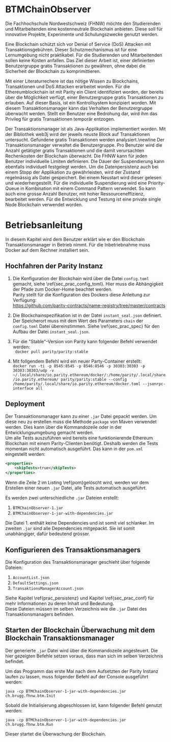# BTMChainObserver

Die Fachhochschule Nordwestschweiz (FHNW) möchte den Studierenden und Mitarbeitenden eine kostenneutrale Blockchain anbieten. Diese soll für innovative Projekte, Experimente und Schulungszwecke genutzt werden.

Eine Blockchain schützt sich vor Denial of Service (DoS) Attacken mit Transaktionsgebühren. Dieser Schutzmechanismus ist für eine Lernumgebung nicht praktikabel. Für die Studierenden und Mitarbeitenden sollen keine Kosten anfallen. Das Ziel dieser Arbeit ist, einer definierten Benutzergruppe gratis Transaktionen zu gewähren, ohne dabei die Sicherheit der Blockchain zu komprimittieren.

Mit einer Literaturrechere ist das nötige Wissen zu Blockchains, Transaktionen und DoS Attacken erarbeitet worden. Für die Ethereumblockchain ist mit Parity ein Client identifiziert worden, der bereits über die Möglichkeit verfügt, einer Benutzergruppe gratis Transaktionen zu erlauben. Auf dieser Basis, ist ein Kontrollsystem konzipiert worden. Mit diesem Transaktionsmanager kann das Verhalten der Benutzergruppe überwacht werden. Stellt ein Benutzer eine Bedrohung dar, wird ihm das Privileg für gratis Transaktionen temporär entzogen.

Der Transaktionsmanager ist als Java-Applikation implementiert worden. Mit der Bibliothek web3j wird der jeweils neuste Block auf Transaktionen untersucht. Gefundene gratis Transaktionen werden analysiert.\newline Der Transaktionsmanager verwaltet die Benutzergruppe. Pro Benutzer wird die Anzahl getätigter gratis Transaktionen und die damit verursachten Rechenkosten der Blockchain überwacht. Die FHNW kann für jeden Benutzer individuelle Limiten definieren. Die Dauer der Suspendierung kann ebenfalls individuell festgelegt werden. Um die Datenpersistenz auch bei einem Stopp der Applikation zu gewährleisten, wird der Zustand regelmässig als Datei gespeichert. Bei einem Neustart wird dieser gelesen und wiederhergestellt.
Für die individuelle Suspendierung wird eine Priority-Queue in Kombination mit einem Command Pattern verwendet. So kann auch eine grosse Anzahl Benutzer, mit hoher Ressourceneffizienz, bearbeitet werden. Für die Entwicklung und Testung ist eine private single Node Blockchain verwendet worden.


# Betriebsanleitung

In diesem Kapitel wird dem Benutzer erklärt wie er den Blockchain
Transaktionsmanager in Betrieb nimmt. Für die Inbetriebnahme muss Docker auf dem
Rechner installiert sein.

## Hochfahren der Parity Instanz

1. Die Konfiguration der Blockchain wird über die Datei  ```config.toml```
  gemacht, siehe \ref{sec_prac_config_toml}. Hier muss die Abhängigkeit der
  Pfade zum Docker-Home beachtet werden.\
  Parity stellt für die Konfiguration des Dockers diese Anleitung zur Verfügung:\
  https://github.com/parity-contracts/name-registry/tree/master/contracts

2. Die  Blockchainspezifikation ist in der Datei ```instant_seal.json```
  definiert. Der Speicherort muss mit dem Wert des Parameters ```chain``` der
  ```config.toml``` Datei übereinstimmen. Siehe \ref{sec_prac_spec} für den Aufbau der
  Datei ```instant_seal.json```.

3. Für die "Stable"-Version von Parity kann folgender Befehl verwendet werden:\
   ``` docker pull parity/parity:stable```

4. Mit follgendem Befehl wird ein neuer Party-Container erstellt:\
   ```docker run -ti -p 8545:8545 -p 8546:8546 -p 30303:30303 -p 30303:30303/udp -v ~/.local/share/io.parity.ethereum/docker/:/home/parity/.local/share/io.parity.ethereum/ parity/parity:stable --config /home/parity/.local/share/io.parity.ethereum/docker.toml --jsonrpc-interface all ```


## Deployment 

Der Transaktionsmanager kann zu einer ```.jar``` Datei gepackt werden. Um diese
neu zu erstellen muss die Methode ```package``` von Maven verwendet werden.
Dies kann über die Kommandozeile oder in der Entwicklungsumgebung gemacht
werden.\
Um alle Tests auszuführen wird bereits eine funktionierende Ethereum Blockchain
mit einem Parity-Clienten benötigt. Deshalb werden die Tests momentan nicht
automatisch ausgeführt. Das kann in der ```pom.xml``` eingestellt werden:

```{caption="pom.xml Properties" label=pom}
<properties>
    <skipTests>true</skipTests>
</properties>
```
Wenn die Zeile 2 im Listing \ref{pom}gelöscht wird, werden vor dem
Erstellen einer neuen ```.jar``` Datei, alle Tests automatisch ausgeführt.

Es werden zwei unterschiedliche ```.jar``` Dateien erstellt: 

1. ```BTMChainObserver-1.jar```
2. ```BTMChainObserver-1-jar-with-dependencies.jar```

Die Datei 1. enthält keine Dependencies und ist somit viel schlanker. Im zweiten
```.jar``` sind alle Dependencies mitgepackt. Sie ist somit unabhängiger, dafür
bedeutend grösser. 


## Konfigurieren des Transaktionsmanagers

Die Konfiguration des Transaktionsmanager geschieht über folgende Dateien:

1. ```AccountList.json```
1. ```DefaultSettings.json```
1. ```TransaktionsManagerAccount.json```

Siehe Kapitel \ref{prac_persistenz} und Kapitel \ref{sec_prac_conf} für mehr
Informationen zu deren Inhalt und Bedeutung.\
Diese Dateien müssen im selben Verzeichnis wie die ```.jar``` Datei des
Transaktionsmanagers befinden. 


## Starten der Blockchain Überwachung mit dem Blockchain Transaktionsmanager

Der generierte ```.jar``` Datei wird über die Kommandozeile angesteuert. Die
hier gezeigten Befehle setzen voraus, dass man sich im selben Verzeichnis
befindet.

Um das Programm das erste Mal nach dem Aufsetzten der Parity Instanz
laufen zu lassen, muss folgender Befehl auf der Console ausgeführt werden:

```java -cp BTMChainObserver-1-jar-with-dependencies.jar ch.brugg.fhnw.btm.Init```

Sobald die Initialisierung abgeschlossen ist, kann folgender Befehl genutzt werden:

```java -cp BTMChainObserver-1-jar-with-dependencies.jar ch.brugg.fhnw.btm.Run```

Dieser startet die Überwachung der Blockchain. 
